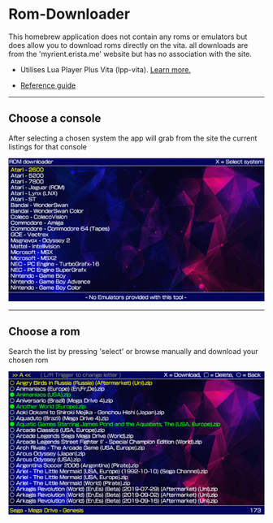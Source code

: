 # Rom-Downloader
This homebrew application does not contain any roms or emulators but does allow you to download roms directly on the vita.
all downloads are from the 'myrient.erista.me' website but has no association with the site.

* Utilises Lua Player Plus Vita (lpp-vita). [Learn more.](https://github.com/Rinnegatamante/lpp-vita)
- [Reference guide](https://github.com/AntHJ/VitaCompanion/blob/main/ReferenceGuide.md)

---

## Choose a console
After selecting a chosen system the app will grab from the site the current listings for that console

![](https://github.com/AntHJ/Rom-Downloader/blob/main/RomDL-01.png)

---

## Choose a rom
Search the list by pressing 'select' or browse manually and download your chosen rom

![](https://github.com/AntHJ/Rom-Downloader/blob/main/RomDL-03.png)
